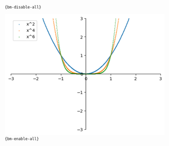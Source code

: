 `{bm-disable-all}`

![Graph(s) of x^2,x^4,x^6](calculus_18e9c289e1bd5f52f7798de949279dc4.png)
`{bm-enable-all}`


